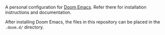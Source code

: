 A personal configuration for [Doom Emacs](https://github.com/hlissner/doom-emacs). Refer there for installation instructions and documentation.

After installing Doom Emacs, the files in this repository can be placed in the `.doom.d/` directory.
